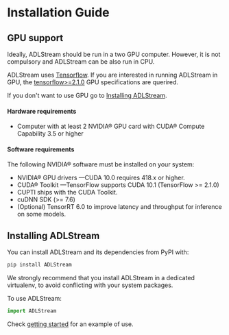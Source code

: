 # Installation Guide 

## GPU support

Ideally, ADLStream should be run in a two GPU computer. 
However, it is not compulsory and ADLStream can be also run in CPU.

ADLStream uses [Tensorflow](https://www.tensorflow.org/). 
If you are interested in running ADLStream in GPU, the [tensorflow>=2.1.0](https://www.tensorflow.org/install/gpu
) GPU specifications are querired.

If you don't want to use GPU go to [Installing ADLStream](#installing-adlstream).

#### Hardware requirements <a name="hardware"></a>

  * Computer with at least 2 NVIDIA® GPU card with CUDA® Compute Capability 3.5 or higher 
  
#### Software requirements <a name="software"></a>

The following NVIDIA® software must be installed on your system:

  * NVIDIA® GPU drivers —CUDA 10.0 requires 418.x or higher.
  * CUDA® Toolkit —TensorFlow supports CUDA 10.1 (TensorFlow >= 2.1.0)
  * CUPTI ships with the CUDA Toolkit.
  * cuDNN SDK (>= 7.6)
  * (Optional) TensorRT 6.0 to improve latency and throughput for inference on some models.

## Installing ADLStream

You can install ADLStream and its dependencies from PyPI with:

```bash
pip install ADLStream
```

We strongly recommend that you install ADLStream in a dedicated virtualenv, to avoid conflicting with your system packages.

To use ADLStream:

```python 
import ADLStream
```

Check [getting started](/getting_started) for an example of use.


